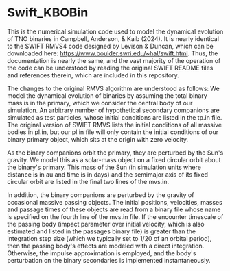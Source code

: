 # Swift_KBOBin
This is the numerical simulation code used to model the dynamical evolution of TNO binaries in Campbell, Anderson, &amp; Kaib (2024). It is nearly identical to the SWIFT RMVS4 code designed by Levison & Duncan, which can be downloaded here: https://www.boulder.swri.edu/~hal/swift.html. Thus, the documentation is nearly the same, and the vast majority of the operation of the code can be understood by reading the original SWIFT README files and references therein, which are included in this repository. 

The changes to the original RMVS algorithm are understood as follows: We model the dynamical evolution of binaries by assuming the total binary mass is in the primary, which we consider the central body of our simulation. An arbitrary number of hypothetical secondary companions are simulated as test particles, whose initial conditions are listed in the tp.in file. The original version of SWIFT RMVS lists the initial conditions of all massive bodies in pl.in, but our pl.in file will only contain the initial conditions of our binary primary object, which sits at the origin with zero velocity. 

As the binary companions orbit the primary, they are perturbed by the Sun's gravity. We model this as a solar-mass object on a fixed circular orbit about the binary's primary. This mass of the Sun (in simulation units where distance is in au and time is in days) and the semimajor axis of its fixed circular orbit are listed in the final two lines of the mvs.in. 

In addition, the binary companions are perturbed by the gravity of occasional massive passing objects. The initial positions, velocities, masses and passage times of these objects are read from a binary file whose name is specified on the fourth line of the mvs.in file. If the encounter timescale of the passing body (impact parameter over initial velocity, which is also estimated and listed in the passages binary file) is greater than the integration step size (which we typically set to 1/20 of an orbital period), then the passing body's effects are modeled with a direct integration. Otherwise, the impulse approximation is employed, and the body's perturbation on the binary secondaries is implemented instantaneously. 
